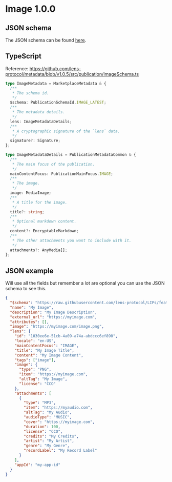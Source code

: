 # Image 1.0.0

## JSON schema

The JSON schema can be found [here](https://github.com/lens-protocol/metadata/blob/v1.0.5/jsonschemas/publications/image/3.0.0.json).

## TypeScript

Reference: https://github.com/lens-protocol/metadata/blob/v1.0.5/src/publication/ImageSchema.ts

```ts
type ImageMetadata = MarketplaceMetadata & {
  /**
   * The schema id.
   */
  $schema: PublicationSchemaId.IMAGE_LATEST;
  /**
   * The metadata details.
   */
  lens: ImageMetadataDetails;
  /**
   * A cryptographic signature of the `lens` data.
   */
  signature?: Signature;
};

type ImageMetadataDetails = PublicationMetadataCommon & {
  /**
   * The main focus of the publication.
   */
  mainContentFocus: PublicationMainFocus.IMAGE;
  /**
   * The image.
   */
  image: MediaImage;
  /**
   * A title for the image.
   */
  title?: string;
  /**
   * Optional markdown content.
   */
  content?: EncryptableMarkdown;
  /**
   * The other attachments you want to include with it.
   */
  attachments?: AnyMedia[];
};
```

## JSON example

Will use all the fields but remember a lot are optional you can use the JSON schema to see this.

```json
{
  "$schema": "https://raw.githubusercontent.com/lens-protocol/LIPs/feat/metadata-standards/lens-metadata-standards/publication/image/1.0.0/schema.json",
  "name": "My Image",
  "description": "My Image Description",
  "external_url": "https://myimage.com",
  "attributes": [],
  "image": "https://myimage.com/image.png",
  "lens": {
    "id": "1030ee6e-51cb-4a09-a74a-abdccc6ef890",
    "locale": "en-US",
    "mainContentFocus": "IMAGE",
    "title": "My Image Title",
    "content": "My Image Content",
    "tags": ["image"],
    "image": {
      "type": "PNG",
      "item": "https://myimage.com",
      "altTag": "My Image",
      "license": "CCO"
    },
    "attachments": [
      {
        "type": "MP3",
        "item": "https://myaudio.com",
        "altTag": "My Audio",
        "audioType": "MUSIC",
        "cover": "https://myimage.com",
        "duration": 100,
        "license": "CCO",
        "credits": "My Credits",
        "artist": "My Artist",
        "genre": "My Genre",
        "recordLabel": "My Record Label"
      }
    ],
    "appId": "my-app-id"
  }
}
```
